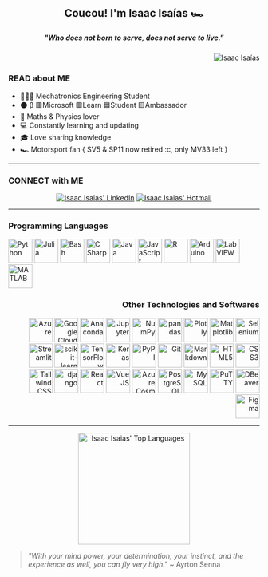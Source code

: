 <h2 align="center">Coucou! I'm Isaac Isaías 🏎️</h2>
<h5 align="center"><i>"Who does not born to serve, does not serve to live."</i></h5>

<p align="right"><img src="https://komarev.com/ghpvc/?username=IsaacIsaias&label=Profile%20Views&color=116069&style=flat" alt="Isaac Isaías" /></p>

<h3>READ about ME</h3>
<ul>
  <li>👨🏽‍💻 Mechatronics Engineering Student</li>
  <li>🌑 β 🟥Microsoft 🟩Learn 🟦Student 🟨Ambassador</li>
  <li>🧮 Maths & Physics lover</li>
  <li>💻 Constantly learning and updating</li>
  <li>🎓 Love sharing knowledge</li>
  <li>🏎️ Motorsport fan { SV5 & SP11 now retired :c, only MV33 left }</li>
</ul>

---

<h3>CONNECT with ME</h3>
<div align="center">
  <a href="https://www.linkedin.com/in/isaac-isaias" target="_blank"><img src="https://img.shields.io/badge/-isaac--isaias-0b2b4c?style=flat&logo=Linkedin&logoColor=white" alt="Isaac Isaias' LinkedIn" /></a>
  <a href="mailto:isaac.isaiasll@hotmail.com" target="_blank"><img src="https://img.shields.io/badge/-isaac.isaiasll@hotmail.com-0078d4?style=flat&logo=Microsoft&logoColor=white" alt="Isaac Isaias' Hotmail" /></a>
</div>

---

<div align="left">
  <h3>Programming Languages</h3>
  <a href="https://www.python.org/" target="_blank" rel="noreferrer"><img src="https://cdn.jsdelivr.net/gh/devicons/devicon@latest/icons/python/python-original.svg" alt="Python" width="48px" /></a>
  <a href="https://julialang.org/" target="_blank" rel="noreferrer"><img src="https://cdn.jsdelivr.net/gh/devicons/devicon@latest/icons/julia/julia-original.svg" alt="Julia" width="48px" /></a>
  <a href="https://www.gnu.org/software/bash/" target="_blank" rel="noreferrer"><img src="https://cdn.jsdelivr.net/gh/devicons/devicon@latest/icons/bash/bash-original.svg" alt="Bash" width="48px" /></a>
  <a href="https://docs.microsoft.com/en-us/dotnet/csharp/?wt.mc_id=studentamb_262881" target="_blank" rel="noreferrer"><img src="https://cdn.jsdelivr.net/gh/devicons/devicon@latest/icons/csharp/csharp-original.svg" alt="C Sharp" width="48px" /></a>
  <a href="https://www.java.com/en/" target="_blank" rel="noreferrer"><img src="https://cdn.jsdelivr.net/gh/devicons/devicon@latest/icons/java/java-original.svg" alt="Java" width="48px" /></a>
  <a href="https://developer.mozilla.org/en-US/docs/Web/JavaScript" target="_blank" rel="noreferrer"><img src="https://cdn.jsdelivr.net/gh/devicons/devicon@latest/icons/javascript/javascript-original.svg" alt="JavaScript" width="48px" /></a>
  <a href="https://www.r-project.org/" target="_blank" rel="noreferrer"><img src="https://cdn.jsdelivr.net/gh/devicons/devicon@latest/icons/r/r-original.svg" alt="R" width="48px" /></a>
  <a href="https://www.arduino.cc/" target="_blank" rel="noreferrer"><img src="https://cdn.jsdelivr.net/gh/devicons/devicon@latest/icons/arduino/arduino-original.svg" alt="Arduino" width="48px" /></a>
  <a href="https://www.ni.com/es-mx/shop/labview.html" target="_blank" rel="noreferrer"><img src="https://cdn.jsdelivr.net/gh/devicons/devicon@latest/icons/labview/labview-original.svg" alt="LabVIEW" width="48px" /></a>
  <a href="https://www.mathworks.com/products/matlab.html" target="_blank" rel="noreferrer"><img src="https://cdn.jsdelivr.net/gh/devicons/devicon@latest/icons/matlab/matlab-original.svg" alt="MATLAB" width="48px" /></a>
</div>

<div align="right">
  <h3>Other Technologies and Softwares</h3>
  <a href="https://azure.microsoft.com/en-us/?wt.mc_id=studentamb_262881/" target="_blank" rel="noreferrer"><img src="https://cdn.jsdelivr.net/gh/devicons/devicon@latest/icons/azure/azure-original.svg" alt="Azure" width="48px" /></a>
  <a href="https://cloud.google.com/" target="_blank" rel="noreferrer"><img src="https://cdn.jsdelivr.net/gh/devicons/devicon@latest/icons/googlecloud/googlecloud-original.svg" alt="Google Cloud Platform" width="48px" /></a>
  <a href="https://www.anaconda.com/" target="_blank" rel="noreferrer"><img src="https://cdn.jsdelivr.net/gh/devicons/devicon@latest/icons/anaconda/anaconda-original.svg" alt="Anaconda" width="48px" /></a>
  <a href="https://jupyter.org/" target="_blank" rel="noreferrer"><img src="https://cdn.jsdelivr.net/gh/devicons/devicon@latest/icons/jupyter/jupyter-original.svg" alt="Jupyter" width="48px" /></a>
  <a href="https://numpy.org/" target="_blank" rel="noreferrer"><img src="https://cdn.jsdelivr.net/gh/devicons/devicon@latest/icons/numpy/numpy-original.svg" alt="NumPy" width="48px" /></a>
  <a href="https://pandas.pydata.org/" target="_blank" rel="noreferrer"><img src="https://cdn.jsdelivr.net/gh/devicons/devicon@latest/icons/pandas/pandas-original.svg" alt="pandas" width="48px" /></a>
  <a href="https://plotly.com/" target="_blank" rel="noreferrer"><img src="https://cdn.jsdelivr.net/gh/devicons/devicon@latest/icons/plotly/plotly-original.svg" alt="Plotly" width="48px" /></a>
  <a href="https://matplotlib.org/" target="_blank" rel="noreferrer"><img src="https://cdn.jsdelivr.net/gh/devicons/devicon@latest/icons/matplotlib/matplotlib-original.svg" alt="Matplotlib" width="48px" /></a>
  <a href="https://www.selenium.dev/" target="_blank" rel="noreferrer"><img src="https://cdn.jsdelivr.net/gh/devicons/devicon@latest/icons/selenium/selenium-original.svg" alt="Selenium" width="48px" /></a>
  <a href="https://streamlit.io/" target="_blank" rel="noreferrer"><img src="https://cdn.jsdelivr.net/gh/devicons/devicon@latest/icons/streamlit/streamlit-original.svg" alt="Streamlit" width="48px" /></a>
  <a href="https://scikit-learn.org/stable/" target="_blank" rel="noreferrer"><img src="https://cdn.jsdelivr.net/gh/devicons/devicon@latest/icons/scikitlearn/scikitlearn-original.svg" alt="scikit-learn" width="48px" /></a>
  <a href="https://www.tensorflow.org/" target="_blank" rel="noreferrer"><img src="https://cdn.jsdelivr.net/gh/devicons/devicon@latest/icons/tensorflow/tensorflow-original.svg" alt="TensorFlow" width="48px" /></a>
  <a href="https://keras.io/" target="_blank" rel="noreferrer"><img src="https://cdn.jsdelivr.net/gh/devicons/devicon@latest/icons/keras/keras-original.svg" alt="Keras" width="48px" /></a>
  <a href="https://pypi.org/" target="_blank" rel="noreferrer"><img src="https://cdn.jsdelivr.net/gh/devicons/devicon@latest/icons/pypi/pypi-original.svg" alt="PyPI" width="48px" /></a>
  <a href="https://git-scm.com/" target="_blank" rel="noreferrer"><img src="https://cdn.jsdelivr.net/gh/devicons/devicon@latest/icons/git/git-original.svg" alt="Git" width="48px" /></a>
  <a href="https://daringfireball.net/projects/markdown/" target="_blank" rel="noreferrer"><img src="https://cdn.jsdelivr.net/gh/devicons/devicon@latest/icons/markdown/markdown-original.svg" alt="Markdown" width="48px" /></a>
  <a href="https://html.spec.whatwg.org/multipage/" target="_blank" rel="noreferrer"><img src="https://cdn.jsdelivr.net/gh/devicons/devicon@latest/icons/html5/html5-original.svg" alt="HTML5" width="48px" /></a>
  <a href="https://www.w3.org/Style/CSS/" target="_blank" rel="noreferrer"><img src="https://cdn.jsdelivr.net/gh/devicons/devicon@latest/icons/css3/css3-original.svg" alt="CSS3" width="48px" /></a>
  <a href="https://tailwindcss.com/" target="_blank" rel="noreferrer"><img src="https://cdn.jsdelivr.net/gh/devicons/devicon@latest/icons/tailwindcss/tailwindcss-original.svg" alt="Tailwind CSS" width="48px" /></a>
  <a href="https://www.djangoproject.com/" target="_blank" rel="noreferrer"><img src="https://cdn.jsdelivr.net/gh/devicons/devicon@latest/icons/django/django-plain.svg" alt="django" width="48px" /></a>
  <a href="https://reactjs.org/" target="_blank" rel="noreferrer"><img src="https://cdn.jsdelivr.net/gh/devicons/devicon@latest/icons/react/react-original.svg" alt="React" width="48px" /></a>
  <a href="https://vuejs.org/" target="_blank" rel="noreferrer"><img src="https://cdn.jsdelivr.net/gh/devicons/devicon@latest/icons/vuejs/vuejs-original.svg" alt="VueJS" width="48px" /></a>
  <a href="https://azure.microsoft.com/en-us/products/cosmos-db/?wt.mc_id=studentamb_262881/" target="_blank" rel="noreferrer"><img src="https://cdn.jsdelivr.net/gh/devicons/devicon@latest/icons/cosmosdb/cosmosdb-original.svg" alt="Azure Cosmos DB" width="48px" /></a>
  <a href="https://www.postgresql.org/" target="_blank" rel="noreferrer"><img src="https://cdn.jsdelivr.net/gh/devicons/devicon@latest/icons/postgresql/postgresql-original.svg" alt="PostgreSQL" width="48px" /></a>
  <a href="https://www.mysql.com/" target="_blank" rel="noreferrer"><img src="https://cdn.jsdelivr.net/gh/devicons/devicon@latest/icons/mysql/mysql-original.svg" alt="MySQL" width="48px" /></a>
  <a href="https://www.chiark.greenend.org.uk/~sgtatham/putty/" target="_blank" rel="noreferrer"><img src="https://cdn.jsdelivr.net/gh/devicons/devicon@latest/icons/putty/putty-original.svg" alt="PuTTY" width="48px" /></a>
  <a href="https://dbeaver.io/" target="_blank" rel="noreferrer"><img src="https://cdn.jsdelivr.net/gh/devicons/devicon@latest/icons/dbeaver/dbeaver-original.svg" alt="DBeaver" width="48px" /></a>
  <a href="https://www.figma.com/" target="_blank" rel="noreferrer"><img src="https://cdn.jsdelivr.net/gh/devicons/devicon@latest/icons/figma/figma-original.svg" alt="Figma" width="48px" /></a>
</div>

---

<div align="center">
  <!--
  <img src="https://github-readme-stats.vercel.app/api?username=IsaacIsaias&hide=prs,issues,contribs&include_all_commits=true&count_private=true&show_icons=true&title_color=009fad&text_color=8bcde8&icon_color=96df20&border_color=19bebe&bg_color=0d1117&hide_border=true&border_radius=60" alt="Isaac Isaias' GitHub Stats" height="160" />
  -->
  <img src="https://github-readme-stats.vercel.app/api/top-langs/?username=IsaacIsaias&langs_count=10&layout=compact&title_color=009fad&text_color=8bcde8&bg_color=0d1117&border_color=19bebe&hide_border=true&border_radius=29" alt="Isaac Isaias' Top Languages" height="224" />
</div>

<blockquote><i>"With your mind power, your determination, your instinct, and the experience as well, you can fly very high."</i> ~ Ayrton Senna</blockquote>

<!--
**IsaacIsaias/IsaacIsaias** is a ✨ _special_ ✨ repository because its `README.md` (this file) appears on your GitHub profile.

Here are some ideas to get you started:

- 🔭 I’m currently working on ...
- 🌱 I’m currently learning ...
- 👯 I’m looking to collaborate on ...
- 🤔 I’m looking for help with ...
- 💬 Ask me about ...
- 📫 How to reach me: ...
- 😄 Pronouns: ...
- ⚡ Fun fact: ...
-->
